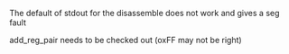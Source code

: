 The default of stdout for the disassemble does not work and gives a seg fault

add_reg_pair needs to be checked out (oxFF may not be right)